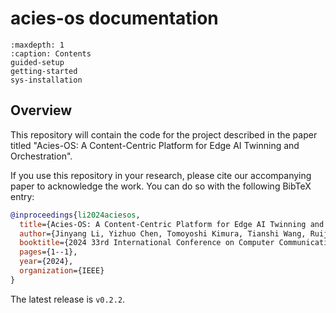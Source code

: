 acies-os documentation
======================

```{toctree}
:maxdepth: 1
:caption: Contents
guided-setup
getting-started
sys-installation
```

## Overview

This repository will contain the code for the project described in the paper
titled "Acies-OS: A Content-Centric Platform for Edge AI Twinning and
Orchestration".

If you use this repository in your research, please cite our accompanying paper to acknowledge the work. You can do so with the following BibTeX entry:

```bibtex
@inproceedings{li2024aciesos,
  title={Acies-OS: A Content-Centric Platform for Edge AI Twinning and Orchestration},
  author={Jinyang Li, Yizhuo Chen, Tomoyoshi Kimura, Tianshi Wang, Ruijie Wang, Denizhan Kara, Yigong Hu, Li Wu, Walid A. Hanafy, Abel Souza, Prashant Shenoy, Maggie Wigness, Joydeep Bhattacharyya, Jae Kim, Guijun Wang, Greg Kimberly, Josh Eckhardt, Denis Osipychev, Tarek Abdelzaher},
  booktitle={2024 33rd International Conference on Computer Communications and Networks (ICCCN)},
  pages={1--1},
  year={2024},
  organization={IEEE}
}
```

The latest release is `v0.2.2`.
